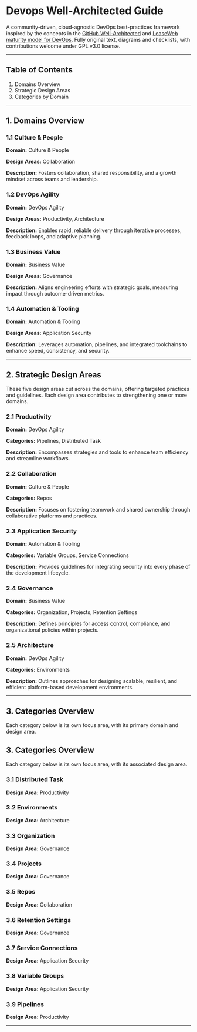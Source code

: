 # Devops Well-Architected Guide

A community-driven, cloud-agnostic DevOps best-practices framework inspired by the concepts in the [GitHub Well-Architected](https://wellarchitected.github.com) and [LeaseWeb maturity model for DevOps](https://github.com/leaseweb/devops-maturity-model). Fully original text, diagrams and checklists, with contributions welcome under GPL v3.0 license.

---

## Table of Contents

1. Domains Overview
2. Strategic Design Areas
3. Categories by Domain

---

## 1. Domains Overview

### 1.1 Culture & People

**Domain:** Culture & People

**Design Areas:** Collaboration

**Description:** Fosters collaboration, shared responsibility, and a growth mindset across teams and leadership.

### 1.2 DevOps Agility

**Domain:** DevOps Agility

**Design Areas:** Productivity, Architecture

**Description:** Enables rapid, reliable delivery through iterative processes, feedback loops, and adaptive planning.

### 1.3 Business Value

**Domain:** Business Value

**Design Areas:** Governance

**Description:** Aligns engineering efforts with strategic goals, measuring impact through outcome-driven metrics.

### 1.4 Automation & Tooling

**Domain:** Automation & Tooling

**Design Areas:** Application Security

**Description:** Leverages automation, pipelines, and integrated toolchains to enhance speed, consistency, and security.

---

## 2. Strategic Design Areas

These five design areas cut across the domains, offering targeted practices and guidelines. Each design area contributes to strengthening one or more domains.

### 2.1 Productivity

**Domain:** DevOps Agility

**Categories:** Pipelines, Distributed Task

**Description:** Encompasses strategies and tools to enhance team efficiency and streamline workflows.

### 2.2 Collaboration

**Domain:** Culture & People

**Categories:** Repos

**Description:** Focuses on fostering teamwork and shared ownership through collaborative platforms and practices.

### 2.3 Application Security

**Domain:** Automation & Tooling

**Categories:** Variable Groups, Service Connections

**Description:** Provides guidelines for integrating security into every phase of the development lifecycle.

### 2.4 Governance

**Domain:** Business Value

**Categories:** Organization, Projects, Retention Settings

**Description:** Defines principles for access control, compliance, and organizational policies within projects.

### 2.5 Architecture

**Domain:** DevOps Agility

**Categories:** Environments

**Description:** Outlines approaches for designing scalable, resilient, and efficient platform-based development environments.

---

## 3. Categories Overview

Each category below is its own focus area, with its primary domain and design area.

## 3. Categories Overview

Each category below is its own focus area, with its associated design area.

### 3.1 Distributed Task

**Design Area:** Productivity

### 3.2 Environments

**Design Area:** Architecture

### 3.3 Organization

**Design Area:** Governance

### 3.4 Projects

**Design Area:** Governance

### 3.5 Repos

**Design Area:** Collaboration

### 3.6 Retention Settings

**Design Area:** Governance

### 3.7 Service Connections

**Design Area:** Application Security

### 3.8 Variable Groups

**Design Area:** Application Security

### 3.9 Pipelines

**Design Area:** Productivity

---
